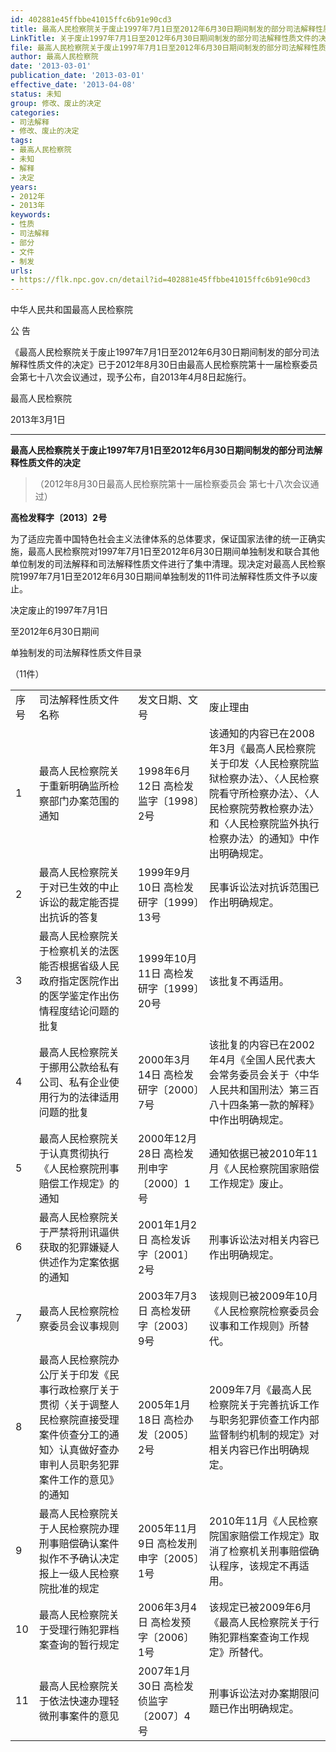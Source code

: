 ```yaml
---
id: 402881e45ffbbe41015ffc6b91e90cd3
title: 最高人民检察院关于废止1997年7月1日至2012年6月30日期间制发的部分司法解释性质文件的决定
LinkTitle: 关于废止1997年7月1日至2012年6月30日期间制发的部分司法解释性质文件的决定（2013）
file: 最高人民检察院关于废止1997年7月1日至2012年6月30日期间制发的部分司法解释性质文件的决定_20130301_402881e45ffbbe41015ffc6b91e90cd3.docx
author: 最高人民检察院
date: '2013-03-01'
publication_date: '2013-03-01'
effective_date: '2013-04-08'
status: 未知
group: 修改、废止的决定
categories:
- 司法解释
- 修改、废止的决定
tags:
- 最高人民检察院
- 未知
- 解释
- 决定
years:
- 2012年
- 2013年
keywords:
- 性质
- 司法解释
- 部分
- 文件
- 制发
urls:
- https://flk.npc.gov.cn/detail?id=402881e45ffbbe41015ffc6b91e90cd3
---
```


中华人民共和国最高人民检察院

公 告

《最高人民检察院关于废止1997年7月1日至2012年6月30日期间制发的部分司法解释性质文件的决定》已于2012年8月30日由最高人民检察院第十一届检察委员会第七十八次会议通过，现予公布，自2013年4月8日起施行。

最高人民检察院

2013年3月1日

---

**最高人民检察院关于废止1997年7月1日至2012年6月30日期间制发的部分司法解释性质文件的决定**

> （2012年8月30日最高人民检察院第十一届检察委员会
> 第七十八次会议通过）

**高检发释字〔2013〕2号**

为了适应完善中国特色社会主义法律体系的总体要求，保证国家法律的统一正确实施，最高人民检察院对1997年7月1日至2012年6月30日期间单独制发和联合其他单位制发的司法解释和司法解释性质文件进行了集中清理。现决定对最高人民检察院1997年7月1日至2012年6月30日期间单独制发的11件司法解释性质文件予以废止。

决定废止的1997年7月1日

至2012年6月30日期间

单独制发的司法解释性质文件目录

（11件）

|  |  |  |  |
| --- | --- | --- | --- |
| 序号 | 司法解释性质文件名称 | 发文日期、文号 | 废止理由 |
| 1 | 最高人民检察院关于重新明确监所检察部门办案范围的通知 | 1998年6月12日  高检发监字〔1998〕2号 | 该通知的内容已在2008年3月《最高人民检察院关于印发〈人民检察院监狱检察办法〉、〈人民检察院看守所检察办法〉、〈人民检察院劳教检察办法〉和〈人民检察院监外执行检察办法〉的通知》中作出明确规定。 |
| 2 | 最高人民检察院关于对已生效的中止诉讼的裁定能否提出抗诉的答复 | 1999年9月10日  高检发研字〔1999〕13号 | 民事诉讼法对抗诉范围已作出明确规定。 |
| 3 | 最高人民检察院关于检察机关的法医能否根据省级人民政府指定医院作出的医学鉴定作出伤情程度结论问题的批复 | 1999年10月11日  高检发研字〔1999〕20号 | 该批复不再适用。 |
| 4 | 最高人民检察院关于挪用公款给私有公司、私有企业使用行为的法律适用问题的批复 | 2000年3月14日  高检发研字〔2000〕7号 | 该批复的内容已在2002年4月《全国人民代表大会常务委员会关于〈中华人民共和国刑法〉第三百八十四条第一款的解释》中作出明确规定。 |
| 5 | 最高人民检察院关于认真贯彻执行《人民检察院刑事赔偿工作规定》的通知 | 2000年12月28日  高检发刑申字〔2000〕1号 | 通知依据已被2010年11月《人民检察院国家赔偿工作规定》废止。 |
| 6 | 最高人民检察院关于严禁将刑讯逼供获取的犯罪嫌疑人供述作为定案依据的通知 | 2001年1月2日  高检发诉字〔2001〕2号 | 刑事诉讼法对相关内容已作出明确规定。 |
| 7 | 最高人民检察院检察委员会议事规则 | 2003年7月3日  高检发研字〔2003〕9号 | 该规则已被2009年10月《人民检察院检察委员会议事和工作规则》所替代。 |
| 8 | 最高人民检察院办公厅关于印发《民事行政检察厅关于贯彻〈关于调整人民检察院直接受理案件侦查分工的通知〉认真做好查办审判人员职务犯罪案件工作的意见》的通知 | 2005年1月18日  高检办发〔2005〕2号 | 2009年7月《最高人民检察院关于完善抗诉工作与职务犯罪侦查工作内部监督制约机制的规定》对相关内容已作出明确规定。 |
| 9 | 最高人民检察院关于人民检察院办理刑事赔偿确认案件拟作不予确认决定报上一级人民检察院批准的规定 | 2005年11月9日  高检发刑申字〔2005〕1号 | 2010年11月《人民检察院国家赔偿工作规定》取消了检察机关刑事赔偿确认程序，该规定不再适用。 |
| 10 | 最高人民检察院关于受理行贿犯罪档案查询的暂行规定 | 2006年3月4日  高检发预字〔2006〕1号 | 该规定已被2009年6月《最高人民检察院关于行贿犯罪档案查询工作规定》所替代。 |
| 11 | 最高人民检察院关于依法快速办理轻微刑事案件的意见 | 2007年1月30日  高检发侦监字〔2007〕4号 | 刑事诉讼法对办案期限问题已作出明确规定。 |
